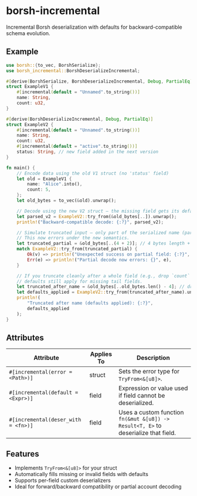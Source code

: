 # borsh-incremental

Incremental Borsh deserialization with defaults for backward-compatible schema evolution.

## Example

```rust
use borsh::{to_vec, BorshSerialize};
use borsh_incremental::BorshDeserializeIncremental;

#[derive(BorshSerialize, BorshDeserializeIncremental, Debug, PartialEq)]
struct ExampleV1 {
    #[incremental(default = "Unnamed".to_string())]
    name: String,
    count: u32,
}

#[derive(BorshDeserializeIncremental, Debug, PartialEq)]
struct ExampleV2 {
    #[incremental(default = "Unnamed".to_string())]
    name: String,
    count: u32,
    #[incremental(default = "active".to_string())]
    status: String, // new field added in the next version
}

fn main() {
    // Encode data using the old V1 struct (no 'status' field)
    let old = ExampleV1 {
        name: "Alice".into(),
        count: 5,
    };
    let old_bytes = to_vec(&old).unwrap();

    // Decode using the new V2 struct — the missing field gets its default
    let parsed_v2 = ExampleV2::try_from(&old_bytes[..]).unwrap();
    println!("Backward-compatible decode: {:?}", parsed_v2);

    // Simulate truncated input — only part of the serialized name (partial field)
    // This now errors under the new semantics.
    let truncated_partial = &old_bytes[..(4 + 2)]; // 4 bytes length + 2 bytes of "Alice"
    match ExampleV2::try_from(truncated_partial) {
        Ok(v) => println!("Unexpected success on partial field: {:?}", v),
        Err(e) => println!("Partial decode now errors: {}", e),
    }

    // If you truncate cleanly after a whole field (e.g., drop `count` entirely),
    // defaults still apply for missing tail fields.
    let truncated_after_name = &old_bytes[..old_bytes.len() - 4]; // drop the 4-byte `count`
    let defaults_applied = ExampleV2::try_from(truncated_after_name).unwrap();
    println!(
        "Truncated after name (defaults applied): {:?}",
        defaults_applied
    );
}
```

## Attributes

| Attribute                       | Applies To | Description                                                                        |
| ------------------------------- | ---------- | ---------------------------------------------------------------------------------- |
| `#[incremental(error = <Path>)]`    | struct     | Sets the error type for `TryFrom<&[u8]>`.                                          |
| `#[incremental(default = <Expr>)]`  | field      | Expression or value used if field cannot be deserialized.                          |
| `#[incremental(deser_with = <fn>)]` | field      | Uses a custom function `fn(&mut &[u8]) -> Result<T, E>` to deserialize that field. |

## Features

- Implements `TryFrom<&[u8]>` for your struct
- Automatically fills missing or invalid fields with defaults
- Supports per-field custom deserializers
- Ideal for forward/backward compatibility or partial account decoding
